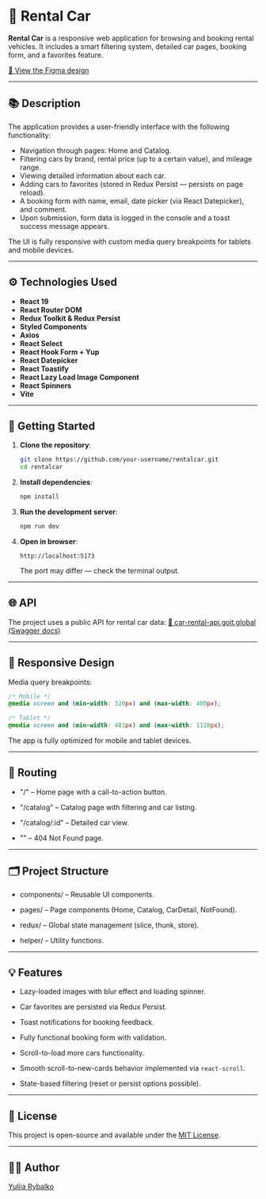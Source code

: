 # 🚗 Rental Car

**Rental Car** is a responsive web application for browsing and booking rental vehicles. It includes a smart filtering system, detailed car pages, booking form, and a favorites feature.

[🎨 View the Figma design](https://www.figma.com/design/A25LdVK3gZOPJaedrkTwWQ/Rental-Car?node-id=1-1196&t=NcwARngPxOMhMNru-0)

---

## 📚 Description

The application provides a user-friendly interface with the following functionality:

- Navigation through pages: Home and Catalog.
- Filtering cars by brand, rental price (up to a certain value), and mileage range.
- Viewing detailed information about each car.
- Adding cars to favorites (stored in Redux Persist — persists on page reload).
- A booking form with name, email, date picker (via React Datepicker), and comment.
- Upon submission, form data is logged in the console and a toast success message appears.

The UI is fully responsive with custom media query breakpoints for tablets and mobile devices.

---

## ⚙️ Technologies Used

- **React 19**
- **React Router DOM**
- **Redux Toolkit & Redux Persist**
- **Styled Components**
- **Axios**
- **React Select**
- **React Hook Form + Yup**
- **React Datepicker**
- **React Toastify**
- **React Lazy Load Image Component**
- **React Spinners**
- **Vite**

---

## 🚀 Getting Started

1. **Clone the repository**:

   ```bash
   git clone https://github.com/your-username/rentalcar.git
   cd rentalcar
   ```

2. **Install dependencies**:
   ```bash
   npm install
   ```
3. **Run the development server**:
   ```bash
   npm run dev
   ```
4. **Open in browser**:
   ```arduino
   http://localhost:5173
   ```
   The port may differ — check the terminal output.

---

## 🌐 API

The project uses a public API for rental car data:
[🔗 car-rental-api.goit.global (Swagger docs)](https://car-rental-api.goit.global/api-docs/)

---

## 📱 Responsive Design

Media query breakpoints:

```css
/* Mobile */
@media screen and (min-width: 320px) and (max-width: 480px);
```

```css
/* Tablet */
@media screen and (min-width: 481px) and (max-width: 1128px);
```

The app is fully optimized for mobile and tablet devices.

---

## 🧭 Routing

- "/" – Home page with a call-to-action button.

- "/catalog" – Catalog page with filtering and car listing.

- "/catalog/:id" – Detailed car view.

- "" – 404 Not Found page.

---

## 🗂 Project Structure

- components/ – Reusable UI components.

- pages/ – Page components (Home, Catalog, CarDetail, NotFound).

- redux/ – Global state management (slice, thunk, store).

- helper/ – Utility functions.

---

## 💡 Features

- Lazy-loaded images with blur effect and loading spinner.

- Car favorites are persisted via Redux Persist.

- Toast notifications for booking feedback.

- Fully functional booking form with validation.

- Scroll-to-load more cars functionality.

- Smooth scroll-to-new-cards behavior implemented via `react-scroll`.

- State-based filtering (reset or persist options possible).

---

## 📄 License

This project is open-source and available under the [MIT License](./LICENSE).

---

## 👩‍💻 Author

[Yuliia Rybalko](https://www.linkedin.com/in/yuliiarybalko?lipi=urn%3Ali%3Apage%3Ad_flagship3_profile_view_base_contact_details%3BU5Scn79fSB2FHiIefBF6rw%3D%3D)
